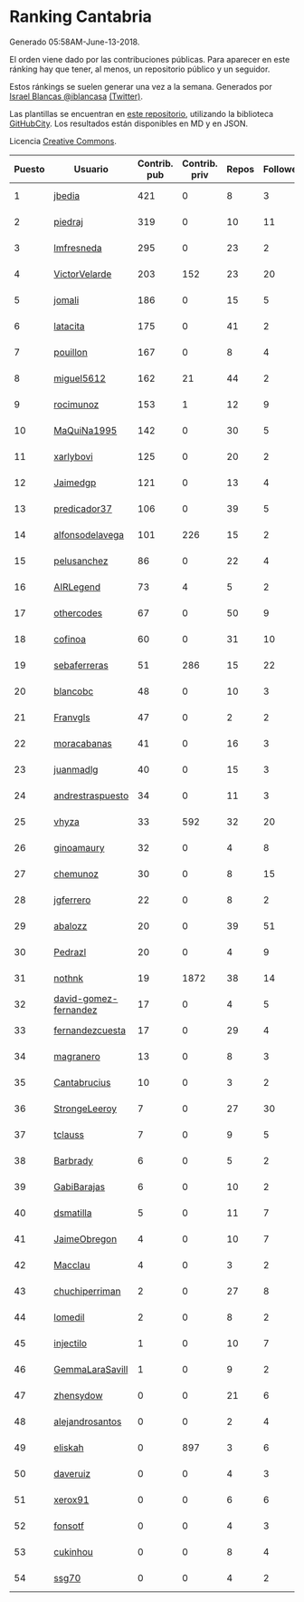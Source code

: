 # Ranking Cantabria

Generado 05:58AM-June-13-2018.

El orden viene dado por las contribuciones públicas. Para aparecer en este ránking hay que tener, al menos, un repositorio público y un seguidor.

Estos ránkings se suelen generar una vez a la semana. Generados por [Israel Blancas @iblancasa](https://github.com/iblancasa/) [(Twitter)](https://twitter.com/iblancasa).

Las plantillas se encuentran en [este repositorio](https://github.com/iblancasa/GH-Spanish-Ranking), utilizando la biblioteca [GitHubCity](https://github.com/iblancasa/GitHubCity). Los resultados están disponibles en MD y en JSON.

Licencia [Creative Commons](https://creativecommons.org/licenses/by/4.0/).

| Puesto   |  Usuario  | Contrib. pub | Contrib. priv |Repos| Followers | Desde |  Avatar  |
|----------|-----------|--------------|---------------|-----|-----------|-------|----------|
|1|[jbedia](https://github.com/jbedia)|421|0|8|3|2013-10-28|![jbedia](https://avatars3.githubusercontent.com/u/5796721)|
|2|[piedraj](https://github.com/piedraj)|319|0|10|11|2012-12-05|![piedraj](https://avatars3.githubusercontent.com/u/2972752)|
|3|[lmfresneda](https://github.com/lmfresneda)|295|0|23|2|2015-06-20|![lmfresneda](https://avatars2.githubusercontent.com/u/12979415)|
|4|[VictorVelarde](https://github.com/VictorVelarde)|203|152|23|20|2010-10-28|![VictorVelarde](https://avatars0.githubusercontent.com/u/458196)|
|5|[jomali](https://github.com/jomali)|186|0|15|5|2012-02-01|![jomali](https://avatars3.githubusercontent.com/u/1397370)|
|6|[latacita](https://github.com/latacita)|175|0|41|2|2013-05-03|![latacita](https://avatars1.githubusercontent.com/u/4329371)|
|7|[pouillon](https://github.com/pouillon)|167|0|8|4|2013-09-16|![pouillon](https://avatars0.githubusercontent.com/u/5470877)|
|8|[miguel5612](https://github.com/miguel5612)|162|21|44|2|2016-03-29|![miguel5612](https://avatars0.githubusercontent.com/u/18131167)|
|9|[rocimunoz](https://github.com/rocimunoz)|153|1|12|9|2013-03-02|![rocimunoz](https://avatars3.githubusercontent.com/u/3746906)|
|10|[MaQuiNa1995](https://github.com/MaQuiNa1995)|142|0|30|5|2015-12-14|![MaQuiNa1995](https://avatars1.githubusercontent.com/u/16287848)|
|11|[xarlybovi](https://github.com/xarlybovi)|125|0|20|2|2015-10-28|![xarlybovi](https://avatars1.githubusercontent.com/u/15369154)|
|12|[Jaimedgp](https://github.com/Jaimedgp)|121|0|13|4|2015-10-02|![Jaimedgp](https://avatars2.githubusercontent.com/u/14944714)|
|13|[predicador37](https://github.com/predicador37)|106|0|39|5|2012-09-07|![predicador37](https://avatars2.githubusercontent.com/u/2300989)|
|14|[alfonsodelavega](https://github.com/alfonsodelavega)|101|226|15|2|2014-02-06|![alfonsodelavega](https://avatars2.githubusercontent.com/u/6605332)|
|15|[pelusanchez](https://github.com/pelusanchez)|86|0|22|4|2016-04-22|![pelusanchez](https://avatars2.githubusercontent.com/u/18612896)|
|16|[AIRLegend](https://github.com/AIRLegend)|73|4|5|2|2014-11-10|![AIRLegend](https://avatars0.githubusercontent.com/u/9653892)|
|17|[othercodes](https://github.com/othercodes)|67|0|50|9|2013-06-25|![othercodes](https://avatars3.githubusercontent.com/u/4815856)|
|18|[cofinoa](https://github.com/cofinoa)|60|0|31|10|2013-07-26|![cofinoa](https://avatars1.githubusercontent.com/u/5098603)|
|19|[sebaferreras](https://github.com/sebaferreras)|51|286|15|22|2016-02-12|![sebaferreras](https://avatars3.githubusercontent.com/u/17194770)|
|20|[blancobc](https://github.com/blancobc)|48|0|10|3|2013-12-24|![blancobc](https://avatars0.githubusercontent.com/u/6253599)|
|21|[Franvgls](https://github.com/Franvgls)|47|0|2|2|2013-07-31|![Franvgls](https://avatars2.githubusercontent.com/u/5133370)|
|22|[moracabanas](https://github.com/moracabanas)|41|0|16|3|2013-05-09|![moracabanas](https://avatars0.githubusercontent.com/u/4382333)|
|23|[juanmadlg](https://github.com/juanmadlg)|40|0|15|3|2011-11-04|![juanmadlg](https://avatars0.githubusercontent.com/u/1173469)|
|24|[andrestraspuesto](https://github.com/andrestraspuesto)|34|0|11|3|2014-01-16|![andrestraspuesto](https://avatars1.githubusercontent.com/u/6418792)|
|25|[vhyza](https://github.com/vhyza)|33|592|32|20|2010-05-04|![vhyza](https://avatars1.githubusercontent.com/u/264954)|
|26|[ginoamaury](https://github.com/ginoamaury)|32|0|4|8|2016-09-06|![ginoamaury](https://avatars0.githubusercontent.com/u/22031838)|
|27|[chemunoz](https://github.com/chemunoz)|30|0|8|15|2016-01-13|![chemunoz](https://avatars0.githubusercontent.com/u/16680009)|
|28|[jgferrero](https://github.com/jgferrero)|22|0|8|2|2015-03-12|![jgferrero](https://avatars1.githubusercontent.com/u/11438536)|
|29|[abalozz](https://github.com/abalozz)|20|0|39|51|2012-01-08|![abalozz](https://avatars1.githubusercontent.com/u/1312336)|
|30|[Pedrazl](https://github.com/Pedrazl)|20|0|4|9|2014-12-04|![Pedrazl](https://avatars1.githubusercontent.com/u/10074431)|
|31|[nothnk](https://github.com/nothnk)|19|1872|38|14|2009-09-05|![nothnk](https://avatars0.githubusercontent.com/u/123532)|
|32|[david-gomez-fernandez](https://github.com/david-gomez-fernandez)|17|0|4|5|2012-03-23|![david-gomez-fernandez](https://avatars0.githubusercontent.com/u/1568677)|
|33|[fernandezcuesta](https://github.com/fernandezcuesta)|17|0|29|4|2014-04-16|![fernandezcuesta](https://avatars0.githubusercontent.com/u/7312236)|
|34|[magranero](https://github.com/magranero)|13|0|8|3|2016-03-30|![magranero](https://avatars3.githubusercontent.com/u/18167085)|
|35|[Cantabrucius](https://github.com/Cantabrucius)|10|0|3|2|2016-02-24|![Cantabrucius](https://avatars2.githubusercontent.com/u/17454751)|
|36|[StrongeLeeroy](https://github.com/StrongeLeeroy)|7|0|27|30|2011-06-03|![StrongeLeeroy](https://avatars0.githubusercontent.com/u/828457)|
|37|[tclauss](https://github.com/tclauss)|7|0|9|5|2013-02-11|![tclauss](https://avatars3.githubusercontent.com/u/3531048)|
|38|[Barbrady](https://github.com/Barbrady)|6|0|5|2|2014-01-18|![Barbrady](https://avatars1.githubusercontent.com/u/6436548)|
|39|[GabiBarajas](https://github.com/GabiBarajas)|6|0|10|2|2017-01-18|![GabiBarajas](https://avatars1.githubusercontent.com/u/25196739)|
|40|[dsmatilla](https://github.com/dsmatilla)|5|0|11|7|2011-02-14|![dsmatilla](https://avatars0.githubusercontent.com/u/618172)|
|41|[JaimeObregon](https://github.com/JaimeObregon)|4|0|10|7|2010-09-27|![JaimeObregon](https://avatars1.githubusercontent.com/u/417226)|
|42|[Macclau](https://github.com/Macclau)|4|0|3|2|2018-05-02|![Macclau](https://avatars3.githubusercontent.com/u/38905872)|
|43|[chuchiperriman](https://github.com/chuchiperriman)|2|0|27|8|2008-11-25|![chuchiperriman](https://avatars2.githubusercontent.com/u/36635)|
|44|[lomedil](https://github.com/lomedil)|2|0|8|2|2012-08-06|![lomedil](https://avatars3.githubusercontent.com/u/2103611)|
|45|[injectilo](https://github.com/injectilo)|1|0|10|7|2014-09-01|![injectilo](https://avatars1.githubusercontent.com/u/8612274)|
|46|[GemmaLaraSavill](https://github.com/GemmaLaraSavill)|1|0|9|2|2015-05-08|![GemmaLaraSavill](https://avatars3.githubusercontent.com/u/12323749)|
|47|[zhensydow](https://github.com/zhensydow)|0|0|21|6|2011-05-09|![zhensydow](https://avatars1.githubusercontent.com/u/777247)|
|48|[alejandrosantos](https://github.com/alejandrosantos)|0|0|2|4|2011-07-13|![alejandrosantos](https://avatars2.githubusercontent.com/u/912373)|
|49|[eliskah](https://github.com/eliskah)|0|897|3|6|2012-07-12|![eliskah](https://avatars1.githubusercontent.com/u/1964407)|
|50|[daveruiz](https://github.com/daveruiz)|0|0|4|3|2012-08-16|![daveruiz](https://avatars2.githubusercontent.com/u/2165375)|
|51|[xerox91](https://github.com/xerox91)|0|0|6|6|2011-04-19|![xerox91](https://avatars0.githubusercontent.com/u/740021)|
|52|[fonsotf](https://github.com/fonsotf)|0|0|4|3|2015-11-03|![fonsotf](https://avatars1.githubusercontent.com/u/15630996)|
|53|[cukinhou](https://github.com/cukinhou)|0|0|8|4|2015-12-14|![cukinhou](https://avatars2.githubusercontent.com/u/16288214)|
|54|[ssg70](https://github.com/ssg70)|0|0|4|2|2015-11-04|![ssg70](https://avatars0.githubusercontent.com/u/15652669)|
